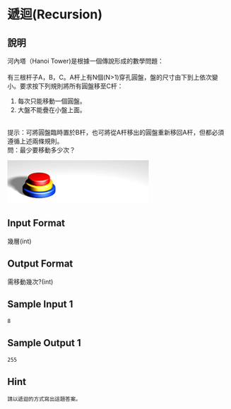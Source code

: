 # 遞迴(<b>Recursion</b>) #

## 說明 ##

河內塔（Hanoi Tower)是根據一個傳說形成的數學問題：<br>
<br>
有三根杆子A，B，C。A杆上有N個(N>1)穿孔圓盤，盤的尺寸由下到上依次變小。要求按下列規則將所有圓盤移至C杆：<br>
1. 每次只能移動一個圓盤。<br>
2. 大盤不能疊在小盤上面。<br>
<br>
提示：可將圓盤臨時置於B杆，也可將從A杆移出的圓盤重新移回A杆，但都必須遵循上述兩條規則。<br>
問：最少要移動多少次？<br>


![gif](https://raw.githubusercontent.com/pkterry777/python_review/master/Tower_of_Hanoi.gif)

## Input Format ##

幾層(int)<br>

## Output Format ##

需移動幾次?(int)<br>

## Sample Input 1 ##
```
8

```

## Sample Output 1 ##
```
255
```

## Hint ##

```
請以遞迴的方式寫出這題答案。

```
